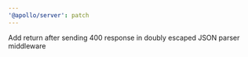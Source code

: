 ```yaml
---
'@apollo/server': patch
---
```


Add return after sending 400 response in doubly escaped JSON parser middleware
